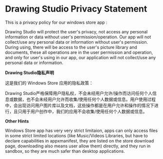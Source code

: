 # Drawing Studio Privacy Statement

This is a privacy policy for our windows store app :

Drawing Studio will protect the user's privacy, not access any personal information or data without user's permission/operation. Our app will not collect/use any personal data or information without user's permission. During using, there will be access to the user's picture library and documents, these all operations are in the user permission and operation, and only for user's using in our app, our application will not collect/use any personal data or information.    

 

 

 **Drawing Studio隐私声明** 

这是我们的 Windows Store 应用的隐私政策：

Drawing Studio严格保障用户隐私权，不会未经用户允许/操作而访问任何个人信息或数据，也不会未经用户允许而收集/使用任何个人数据或信息。用户使用过程中，会出现访问用户图片库以及文档，这些操作都是在用户允许和操作的情况下进行，且只用于用户创作中，我们的应用不会收集/使用任何个人数据或信息。 

 

 

**Other Hints**

Windows Store app has very very strict limitaion, apps can only access files in some strict limited locations (like  Music/Videos Libraries, but have to declare capabilities in appxmanifest, they are listed on the store download page, downloading also means user allow them)  directly, and they run in sandbox, so they are much safer than desktop applications.